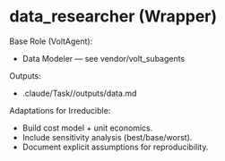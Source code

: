 # data_researcher (Wrapper)

Base Role (VoltAgent):
- Data Modeler — see vendor/volt_subagents

Outputs:
- .claude/Task/<idea>/outputs/data.md

Adaptations for Irreducible:
- Build cost model + unit economics.
- Include sensitivity analysis (best/base/worst).
- Document explicit assumptions for reproducibility.

